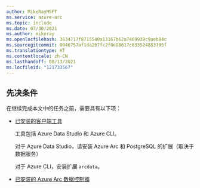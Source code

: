 ```yaml
---
author: MikeRayMSFT
ms.service: azure-arc
ms.topic: include
ms.date: 07/30/2021
ms.author: mikeray
ms.openlocfilehash: 3634717f8715540a13167b62a7469939c9aeb84c
ms.sourcegitcommit: 0046757af1da267fc2f0e88617c633524883795f
ms.translationtype: HT
ms.contentlocale: zh-CN
ms.lasthandoff: 08/13/2021
ms.locfileid: "121733567"
---
```

## <a name="prerequisites"></a>先决条件

在继续完成本文中的任务之前，需要具有以下项：

- [已安装的客户端工具](../articles/azure-arc/data/install-client-tools.md)

   工具包括 Azure Data Studio 和 Azure CLI。

   对于 Azure Data Studio，请安装 Azure Arc 和 PostgreSQL 的扩展（取决于数据服务） 
   
   对于 Azure CLI，安装扩展 `arcdata`。

- [已安装的 Azure Arc 数据控制器](../articles/azure-arc/data/create-data-controller.md)
